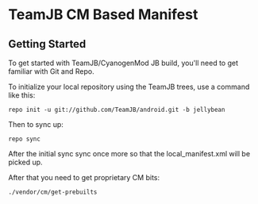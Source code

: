 TeamJB CM Based Manifest
===========

Getting Started
---------------

To get started with TeamJB/CyanogenMod JB build, you'll need to get familiar with Git and Repo.

To initialize your local repository using the TeamJB trees, use a command like this:

    repo init -u git://github.com/TeamJB/android.git -b jellybean

Then to sync up:

    repo sync

After the initial sync sync once more so that the local_manifest.xml will be picked up.

After that you need to get proprietary CM bits:

    ./vendor/cm/get-prebuilts
